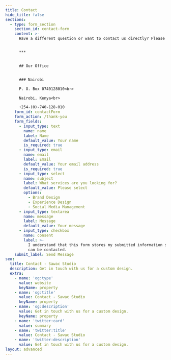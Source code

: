 ```yaml
---
title: Contact
hide_title: false
sections:
  - type: form_section
    section_id: contact-form
    content: >-
      Have a different question or want to contact us directly? Please feel free to let us know.


      ***


      ## Our Office


      ### Nairobi

      P. O. Box 0740128010<br>

      Nairobi, Kenya<br>

      +254-(0)-740-128-010
    form_id: contactForm
    form_action: /thank-you
    form_fields:
      - input_type: text
        name: name
        label: Name
        default_value: Your name
        is_required: true
      - input_type: email
        name: email
        label: Email
        default_value: Your email address
        is_required: true
      - input_type: select
        name: subject
        label: What services are you looking for?
        default_value: Please select
        options:
          - Brand Design
          - Experience Design
          - Social Media Management
      - input_type: textarea
        name: message
        label: Message
        default_value: Your message
      - input_type: checkbox
        name: consent
        label: >-
          I understand that this form stores my submitted information so I
          can be contacted.
    submit_label: Send Message
seo:
  title: Contact - Sawac Studio
  description: Get in touch with us for a custom design.
  extra:
    - name: 'og:type'
      value: website
      keyName: property
    - name: 'og:title'
      value: Contact - Sawac Studio
      keyName: property
    - name: 'og:description'
      value: Get in touch with us for a custom design.
      keyName: property
    - name: 'twitter:card'
      value: summary
    - name: 'twitter:title'
      value: Contact - Sawac Studio
    - name: 'twitter:description'
      value: Get in touch with us for a custom design.
layout: advanced
---
```

